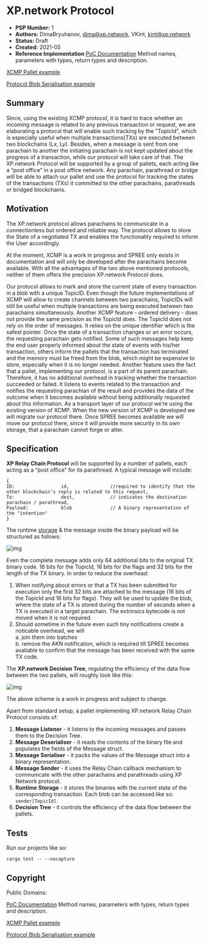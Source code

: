 # XP.network Protocol

- **PSP Number:** 1
- **Authors:** DimaBryuhanov, dima@xp.network, VKint, kint@xp.network
- **Status:** Draft
- **Created:** 2021-05
- **Reference Implementation** [PoC Documentation](https://xp-network.github.io/poc-documentation/) Method names, parameters with types, return types and description.

[XCMP Pallet example](https://github.com/xp-network/xcmp_pallet-poc/tree/master/xmessage)

[Protocol Blob Serialisation example](https://github.com/xp-network/serde_xp_protocol)

## Summary

Since, using the existing XCMP protocol, it is hard to trace whether an incoming message is related to any previous transaction or request, we are elaborating a protocol that will enable such tracking by the "TopicId", which is especially useful when multiple transactions(TXs) are executed between two blockchains (Lx, Ly). Besides, when a message is sent from one parachain to another the initiating parachain is not kept updated about the progress of a transaction, while our protocol will take care of that. The XP.network Protocol will be supported by a group of pallets, each acting like a “post office” in a post office network. Any parachain, parathread or bridge will be able to attach our pallet and use the protocol for tracking the states of the transactions (TXs) it committed to the other parachains, parathreads or bridged blockchains.

## Motivation

The XP.network protocol allows parachains to communicate in a connectionless but ordered and reliable way. The protocol allows to store the State of a negotiated TX and enables the functionality required to inform the User accordingly.

At the moment, XCMP is a work in progress and SPREE only exists in documentation and will only be developed after the parachains become available. With all the advantages of the two above mentioned protocols, neither of them offers the precision XP.network Protocol does.

Our protocol allows to mark and store the current state of every transaction in a blob with a unique TopicID. Even though the future implementations of XCMP will allow to create channels between two parachains, TopicIDs will still be useful when multiple transactions are being executed between two parachains simultaneously. Another XCMP feature - ordered delivery - does not provide the same precision as the TopicId does. The TopicId does not rely on the order of messages. It relies on the unique identifier which is the safest pointer.
Once the state of a transaction changes or an error occurs, the requesting parachain gets notified. Some of such messages help keep the end user properly informed about the state of events with his/her transaction, others inform the pallets that the transaction has terminated and the memory must be freed from the blob, which might be expensive to store, especially when it is no longer needed.
Another feature uses the fact that a pallet, implementing our protocol, is a part of its parent parachain. Therefore, it has no additional overhead in tracking whether the transaction succeeded or failed. It listens to events related to the transaction and notifies the requesting parachian of the result and provides the data of the outcome when it becomes available without being additionally requested about this information.
As a transport layer of our protocol we’re using the existing version of XCMP. When the new version of XCMP is developed we will migrate our protocol there. Once SPREE becomes available we will move our protocol there, since it will provide more security in its own storage, that a parachain cannot forge or alter. 

## Specification

**XP Relay Chain Protocol** will be supported by a number of pallets, each acting as a “post office” for its parathread. A typical message will include:
```terminal
{
ID:                 id,               //required to identify that the other blockchain’s reply is related to this request,
To:                 dest,             // indicates the destination parachain / parathread,
Payload:            blob              // A binary representation of the "intention"
}
```

The runtime [storage](https://substrate.dev/rustdocs/v3.0.0/frame_support/storage/trait.StorageValue.html#required-methods) & the message inside the binary payload will be structured as follows:

![img](https://github.com/xp-network/w3f_application/blob/main/xp.network%20blob.png)

Even the complete message adds only 64 additional bits to the original TX binary code. 16 bits for the TopicId, 16 bits for the flags and 32 bits for the length of the TX binary. In order to reduce the overhead:
 
1. When notifying about errors or that a TX has been submitted for execution only the first 32 bits are attached to the message (16 bits of the TopicId and 16 bits for flags). They will be used to update the blob, where the state of a TX is stored during the number of seconds when a TX is executed in a target parachain. The extrinsics bytecode is not moved when it is not required.
2. Should sometime in the future even such tiny notifications create a noticable overhead, we will </br>a. join them into batches </br>b. remove the AKN notification, which is required till SPREE becomes avaliable to confirm that the message has been received with the same TX code.

The **XP.network Decision Tree**, regulating the efficiency of the data flow between the two pallets, will roughly look like this:

![img](https://github.com/xp-network/w3f_application/blob/main/XP.network%20Protocol-3.png)

The above scheme is a work in progress and subject to change.

Apart from standard setup, a pallet implementing XP.network Relay Chain Protocol consists of:

1. **Message Listener** - it listens to the incoming messages and passes them to the Decision Tree.
2. **Message Deserialiser** - it reads the contents of the binary file and populates the fields of the Message struct.
3. **Message Serialiser** - it packs the values of the Message struct into a binary representation.
4. **Message Sender** - it uses the Relay Chain callback mechanism to communicate with the other parachains and parathreads using XP Network protocol.
5. **Runtime Storage** - it stores the binaries with the current state of the corresponding transaction. Each blob can be accessed like so: ```sender[TopicId]```.
6. **Decision Tree** - it controls the efficiency of the data flow between the pallets.


## Tests

Run our projects like so:
```
cargo test -- --nocapture
```

## Copyright

Public Domains:

[PoC Documentation](https://xp-network.github.io/poc-documentation/) Method names, parameters with types, return types and description.

[XCMP Pallet example](https://github.com/xp-network/xcmp_pallet-poc/tree/master/xmessage)

[Protocol Blob Serialisation example](https://github.com/xp-network/serde_xp_protocol)
